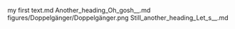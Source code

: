 my first text.md
Another_heading_Oh_gosh__.md
figures/Doppelgänger/Doppelgänger.png
Still_another_heading_Let_s__.md

